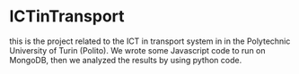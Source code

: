 # ICTinTransport
this is the project related to the ICT in transport system in  in the Polytechnic University of Turin (Polito). We wrote some Javascript code to run on MongoDB, then we analyzed the results by using python code.

